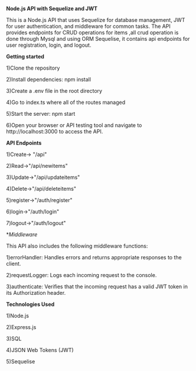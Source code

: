 **Node.js API with Sequelize and JWT**

This is a Node.js API that uses Sequelize for database management, JWT for user authentication, and middleware for common tasks. The API provides endpoints for CRUD operations for items ,all crud operation is done through Mysql and using ORM Sequelise, it contains api endpoints for user registration, login, and logout.

**Getting started**

1)Clone the repository

2)Install dependencies: npm install

3)Create a .env file in the root directory 

4)Go to index.ts where all of the routes managed 

5)Start the server: npm start

6)Open your browser or API testing tool and navigate to http://localhost:3000 to access the API.

**API Endpoints**

1)Create-> "/api"

2)Read->"/api/newitems"

3)Update->"/api/updateitems"

4)Delete->"/api/deleteitems"


5)register->"/auth/register"

6)login->"/auth/login"

7)logout->"/auth/logout"


**Middleware*

This API also includes the following middleware functions:

1)errorHandler: Handles errors and returns appropriate responses to the client.

2)requestLogger: Logs each incoming request to the console.

3)authenticate: Verifies that the incoming request has a valid JWT token in its Authorization header.


**Technologies Used**

1)Node.js

2)Express.js

3)SQL

4)JSON Web Tokens (JWT)

5)Sequelise







